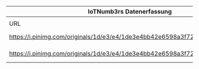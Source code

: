 |IoTNumb3rs Datenerfassung|||||||||||
| ---- | ---- | ---- | ---- | ---- | ---- | ---- | ---- | ---- | ---- | ---- |
||||||||||||
|URL|home_url|filename|device_class|device_count|market_class|market_volume|prognosis_year|publication_year|authorship_class|Dropbox folder|
|https://i.pinimg.com/originals/1d/e3/e4/1de3e4bb42e6598a3f728e2e6d4c53a7.png|https://www.pinterest.de/pin/477944579196603402/|file6_1de3e4bb42e6598a3f728e2e6d4c53a7.png|||value|1.87E+11|2019|2016|company|marielledemuth/20181125-1200|
|https://i.pinimg.com/originals/1d/e3/e4/1de3e4bb42e6598a3f728e2e6d4c53a7.png|https://www.pinterest.de/pin/477944579196603402/|file6_1de3e4bb42e6598a3f728e2e6d4c53a7.png|generic IoT|50000000000|||2020|2016|company|marielledemuth/20181125-1200|
